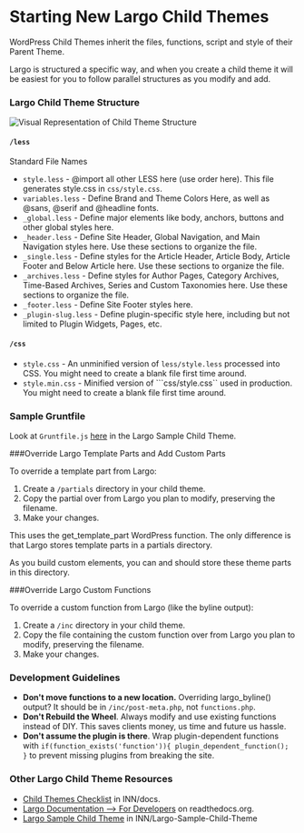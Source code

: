# Starting New Largo Child Themes

WordPress Child Themes inherit the files, functions, script and style of their Parent Theme.

Largo is structured a specific way, and when you create a child theme it will be easiest for you to follow parallel structures as you modify and add.

### Largo Child Theme Structure

![Visual Representation of Child Theme Structure](https://raw.githubusercontent.com/INN/Largo-Sample-Child-Theme/master/docs/structure.png)

#### ```/less```

Standard File Names
- ```style.less``` - @import all other LESS here (use order here). This file generates style.css in ```css/style.css```.
- ```variables.less``` - Define Brand and Theme Colors Here, as well as @sans, @serif and @headline fonts.
- ```_global.less``` - Define major elements like body, anchors, buttons and other global styles here.
- ```_header.less``` - Define Site Header, Global Navigation, and Main Navigation styles here. Use these sections to organize the file.
- ```_single.less``` - Define styles for the Article Header, Article Body, Article Footer and Below Article here. Use these sections to organize the file.
- ```_archives.less``` - Define styles for Author Pages, Category Archives, Time-Based Archives, Series and Custom Taxonomies here. Use these sections to organize the file.
- ```_footer.less``` - Define Site Footer styles here.
- ```_plugin-slug.less``` - Define plugin-specific style here, including but not limited to Plugin Widgets, Pages, etc.

#### ```/css```

- ```style.css``` - An unminified version of ```less/style.less``` processed into CSS. You might need to create a blank file first time around.
- ```style.min.css``` - Minified version of ```css/style.css`` used in production. You might need to create a blank file first time around.

### Sample Gruntfile

Look at ```Gruntfile.js``` [here](https://github.com/INN/Largo-Sample-Child-Theme/blob/master/Gruntfile.js) in the Largo Sample Child Theme.

###Override Largo Template Parts and Add Custom Parts

To override a template part from Largo:
1. Create a ```/partials``` directory in your child theme.
2. Copy the partial over from Largo you plan to modify, preserving the filename.
3. Make your changes.

This uses the get_template_part WordPress function. The only difference is that Largo stores template parts in a partials directory.

As you build custom elements, you can and should store these theme parts in this directory.

###Override Largo Custom Functions

To override a custom function from Largo (like the byline output):
1. Create a ```/inc``` directory in your child theme.
2. Copy the file containing the custom function over from Largo you plan to modify, preserving the filename.
3. Make your changes.

### Development Guidelines
- **Don't move functions to a new location.** Overriding largo_byline() output? It should be in ```/inc/post-meta.php```, not ```functions.php```.
- **Don't Rebuild the Wheel**. Always modify and use existing functions instead of DIY. This saves clients money, us time and future us hassle.
- **Don't assume the plugin is there**. Wrap plugin-dependent functions with ```if(function_exists('function')){ plugin_dependent_function(); }``` to prevent missing plugins from breaking the site.

### Other Largo Child Theme Resources
- [Child Themes Checklist](https://github.com/INN/docs/blob/master/checklists/updating-child-themes.md) in INN/docs.
- [Largo Documentation --> For Developers](http://largo.readthedocs.org/developers/fordevelopers.html#overview) on readthedocs.org.
- [Largo Sample Child Theme](https://github.com/INN/Largo-Sample-Child-Theme) in INN/Largo-Sample-Child-Theme

